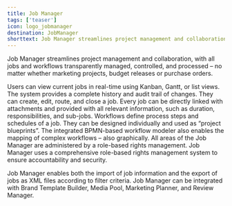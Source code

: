 ```yaml
---
title: Job Manager 
tags: ['teaser']
icon: logo_jobmanager
destination: JobManager
shorttext: Job Manager streamlines project management and collaboration, with all jobs and workflows transparently managed, controlled, and processed – no matter whether marketing projects, budget releases or purchase orders.  
---
```

Job Manager streamlines project management and collaboration, with all jobs and workflows transparently managed, controlled, and processed – no matter whether marketing projects, budget releases or purchase orders.  

Users can view current jobs in real-time using Kanban, Gantt, or list views. The system provides a complete history and audit trail of changes. They can create, edit, route, and close a job. Every job can be directly linked with attachments and provided with all relevant information, such as duration, responsibilities, and sub-jobs. Workflows define process steps and schedules of a job. They can be designed individually and used as “project blueprints”. The integrated BPMN-based workflow modeler also enables the mapping of complex workflows – also graphically. All areas of the Job Manager are administered by a role-based rights management. Job Manager uses a comprehensive role-based rights management system to ensure accountability and security. 

Job Manager enables both the import of job information and the export of jobs as XML files according to filter criteria. Job Manager can be integrated with Brand Template Builder, Media Pool, Marketing Planner, and Review Manager. 
